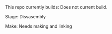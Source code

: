 
This repo currently builds: Does not current build.

Stage: Dissasembly

Make: Needs making and linking

